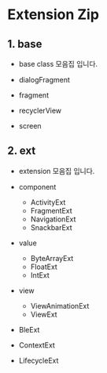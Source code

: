# Extension Zip

## 1. base
- base class 모음집 입니다. 

- dialogFragment
- fragment
- recyclerView
- screen

## 2. ext
- extension 모음집 입니다.

- component
  - ActivityExt
  - FragmentExt
  - NavigationExt
  - SnackbarExt
- value
  - ByteArrayExt
  - FloatExt
  - IntExt
- view
  - ViewAnimationExt
  - ViewExt
- BleExt
- ContextExt
- LifecycleExt
